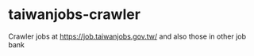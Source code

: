 # taiwanjobs-crawler
Crawler jobs at https://job.taiwanjobs.gov.tw/ and also those in other job bank

